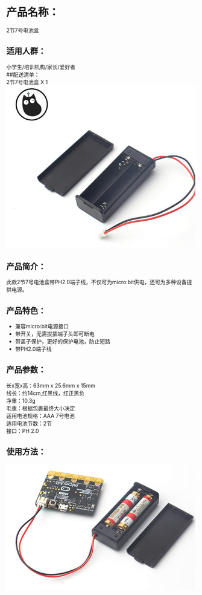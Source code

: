# 产品名称：
2节7号电池盒   

## 适用人群：   
小学生/培训机构/家长/爱好者   
##配送清单：   
2节7号电池盒 X 1   
![](./chicun/2节7号电池盒.png)   

## 产品简介：   
此款2节7号电池盒带PH2.0端子线，不仅可为micro:bit供电，还可为多种设备提供电源。   

## 产品特色：   
- 兼容micro:bit电源接口    
- 带开关，无需拔插端子头即可断电   
- 带盖子保护，更好的保护电池，防止短路
- 带PH2.0端子线   

## 产品参数：   
长x宽x高：63mm x 25.6mm x 15mm   
线长：约14cm,红黑线，红正黑负   
净重：10.3g   
毛重：根据包裹最终大小决定   
适用电池规格：AAA 7号电池   
适用电池节数：2节   
接口：PH 2.0   

## 使用方法：   
![](./chicun/电池盒使用.png)